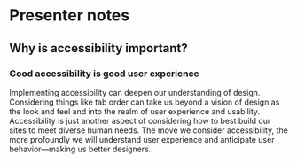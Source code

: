 # Presenter notes

## Why is accessibility important?

### Good accessibility is good user experience

Implementing accessibility can deepen our understanding of design. Considering things like tab order can take us beyond a vision of design as the look and feel and into the realm of user experience and usability. Accessibility is just another aspect of considering how to best build our sites to meet diverse human needs. The move we consider accessibility, the more profoundly we will understand user experience and anticipate user behavior—making us better designers.